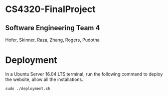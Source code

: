 # CS4320-FinalProject
## Software Engineering Team 4
Hofer, Skinner, Raza, Zhang, Rogers, Pudotha

# Deployment

In a Ubuntu Server 16.04 LTS terminal, run the following command to deploy the website, allow all the installations.

```
sudo ./deployment.sh
```
